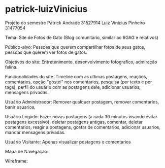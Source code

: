 # patrick-luizVinicius
Projeto do semestre
Patrick Andrade 31527914
Luiz Vinicius Pinheiro 31477054

Tema: Site de Fotos de Gato (Blog comunitario, similar ao 9GAG e relativos)

Público-alvo: Pessoas que querem compartilhar fotos de seus gatos, pessoas que querem ver fotos de gatos.

Objetivos do site: Entretenimento, desenvolvimento fotografico, admiração felina.

Funcionalidades do site: Timeline com as ultimas postagens, reações, comentários, opção "gostei" nos comentarios, pesquisa (por texto e por tags), perfil do usuário com as postagens dele, adicionar usuarios, mensagens privadas.

Usuário Administrador: Remover qualquer postagem, remover comentarios, banir usuarios.

Usuário Logado: Fazer novas postagens (a cada 30 minutos visando evitar postagens excessivo), deletar postagens antigas, comentar, deletar comentarios, reagir a postagens, gostar de comentarios, adicionar usuarios, mandar mensagens privadas.

Usuário Visitante: Apenas visualizar postagens e comentarios

Mapa de Navegação:

Wireframe:
